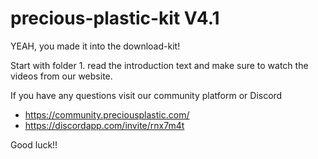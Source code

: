 # precious-plastic-kit V4.1

YEAH, you made it into the download-kit!

Start with folder 1. read the introduction text and make sure to watch the videos from our website.

If you have any questions visit our community platform or Discord

- <https://community.preciousplastic.com/>
- <https://discordapp.com/invite/rnx7m4t>

Good luck!!

